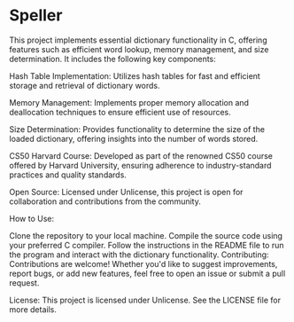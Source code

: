 # Speller
This project implements essential dictionary functionality in C, offering features such as efficient word lookup, memory management, and size determination. It includes the following key components:

Hash Table Implementation: Utilizes hash tables for fast and efficient storage and retrieval of dictionary words.

Memory Management: Implements proper memory allocation and deallocation techniques to ensure efficient use of resources.

Size Determination: Provides functionality to determine the size of the loaded dictionary, offering insights into the number of words stored.

CS50 Harvard Course: Developed as part of the renowned CS50 course offered by Harvard University, ensuring adherence to industry-standard practices and quality standards.

Open Source: Licensed under Unlicense, this project is open for collaboration and contributions from the community.

How to Use:

Clone the repository to your local machine.
Compile the source code using your preferred C compiler.
Follow the instructions in the README file to run the program and interact with the dictionary functionality.
Contributing:
Contributions are welcome! Whether you'd like to suggest improvements, report bugs, or add new features, feel free to open an issue or submit a pull request.

License:
This project is licensed under Unlicense. See the LICENSE file for more details.




